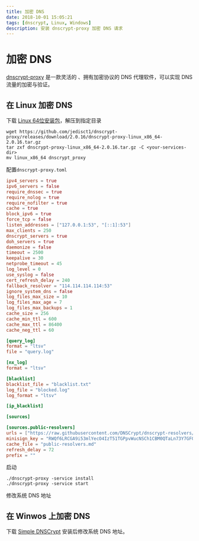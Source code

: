 ```yaml
---
title: 加密 DNS
date: 2018-10-01 15:05:21
tags: [dnscrypt, Linux, Windows]
description: 安装 dnscrypt-proxy 加密 DNS 请求
---
```


# 加密 DNS

[dnscrypt-proxy][1] 是一款灵活的 、拥有加密协议的 DNS 代理软件，可以实现 DNS 流量的加密与验证。

## 在 Linux 加密 DNS

下载 [Linux 64位安装包][2]，解压到指定目录

```shell
wget https://github.com/jedisct1/dnscrypt-proxy/releases/download/2.0.16/dnscrypt-proxy-linux_x86_64-2.0.16.tar.gz
tar zxf dnscrypt-proxy-linux_x86_64-2.0.16.tar.gz -C <your-services-dir>
mv linux_x86_64 dnscrypt_proxy
```

配置`dnscrypt-proxy.toml`

```toml
ipv4_servers = true
ipv6_servers = false
require_dnssec = true
require_nolog = true
require_nofilter = true
cache = true
block_ipv6 = true
force_tcp = false
listen_addresses = ["127.0.0.1:53", "[::1]:53"]
max_clients = 250
dnscrypt_servers = true
doh_servers = true
daemonize = false
timeout = 2500
keepalive = 30
netprobe_timeout = 45
log_level = 0
use_syslog = false
cert_refresh_delay = 240
fallback_resolver = "114.114.114.114:53"
ignore_system_dns = false
log_files_max_size = 10
log_files_max_age = 7
log_files_max_backups = 1
cache_size = 256
cache_min_ttl = 600
cache_max_ttl = 86400
cache_neg_ttl = 60

[query_log]
format = "ltsv"
file = "query.log"

[nx_log]
format = "ltsv"

[blacklist]
blacklist_file = "blacklist.txt"
log_file = "blocked.log"
log_format = "ltsv"

[ip_blacklist]

[sources]

[sources.public-resolvers]
urls = ["https://raw.githubusercontent.com/DNSCrypt/dnscrypt-resolvers/master/v2/public-resolvers.md", "https://download.dnscrypt.info/resolvers-list/v2/public-resolvers.md"]
minisign_key = "RWQf6LRCGA9i53mlYecO4IzT51TGPpvWucNSCh1CBM0QTaLn73Y7GFO3"
cache_file = "public-resolvers.md"
refresh_delay = 72
prefix = ""
```

启动

```shell
./dnscrypt-proxy -service install
./dnscrypt-proxy -service start
```

修改系统 DNS 地址

## 在 Winwos 上加密 DNS

下载 [Simple DNSCrypt][3] 安装后修改系统 DNS 地址。

[1]: https://github.com/jedisct1/dnscrypt-proxy
[2]: https://github.com/jedisct1/dnscrypt-proxy/releases/download/2.0.16/dnscrypt-proxy-linux_x86_64-2.0.16.tar.gz "2.0.16 版本包"
[3]: https://simplednscrypt.org/ "Simple DNSCrypt 官网"